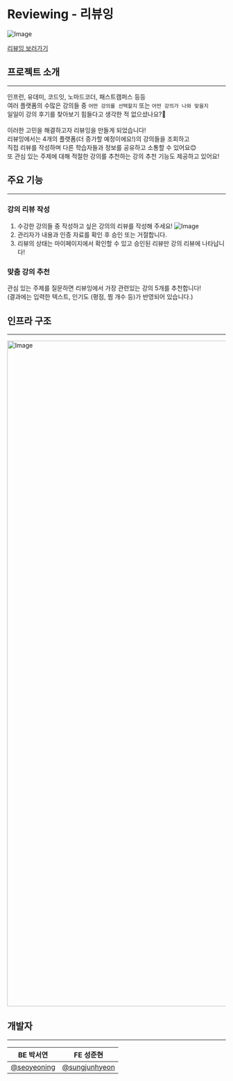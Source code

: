 # Reviewing - 리뷰잉
![Image](https://github.com/user-attachments/assets/a602f5d0-b20e-4b86-bc51-9ab963d0c8fc)

[리뷰잉 보러가기](https://reviewing.my)

## 프로젝트 소개
***
인프런, 유데미, 코드잇, 노마드코더, 패스트캠퍼스 등등 <br/>
여러 플랫폼의 수많은 강의들 중 `어떤 강의를 선택할지` 또는 `어떤 강의가 나와 맞을지` <br/>
일일이 강의 후기를 찾아보기 힘들다고 생각한 적 없으셨나요?🤔 <br/>
<br/>
이러한 고민을 해결하고자 리뷰잉을 만들게 되었습니다! <br/>
리뷰잉에서는 4개의 플랫폼(더 증가할 예정이에요!)의 강의들을 조회하고 <br/>
직접 리뷰를 작성하며 다른 학습자들과 정보를 공유하고 소통할 수 있어요😊 <br/>
또 관심 있는 주제에 대해 적절한 강의를 추천하는 강의 추천 기능도 제공하고 있어요!

## 주요 기능
***
### 강의 리뷰 작성
1. 수강한 강의들 중 작성하고 싶은 강의의 리뷰를 작성해 주세요!
![Image](https://github.com/user-attachments/assets/0e8424f7-5e78-4dbb-a5e2-1b75d0a39191)
2. 관리자가 내용과 인증 자료를 확인 후 승인 또는 거절합니다.
3. 리뷰의 상태는 마이페이지에서 확인할 수 있고 승인된 리뷰만 강의 리뷰에 나타납니다!

### 맞춤 강의 추천
관심 있는 주제를 질문하면 리뷰잉에서 가장 관련있는 강의 5개를 추천합니다! <br/>
(결과에는 입력한 텍스트, 인기도 (평점, 찜 개수 등)가 반영되어 있습니다.)

## 인프라 구조
***
<img width="1535" alt="Image" src="https://github.com/user-attachments/assets/40a34c55-7f40-49d9-abff-f43b2561cce0" />

## 개발자
***
| BE 박서연 | FE 성준현 |
|:------:|:------:|
|  [@seoyeoning](https://github.com/seoyeoning)  |  [@sungjunhyeon](https://github.com/sungjunhyeon)  |
